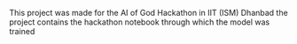 This project was made for the AI of God Hackathon in IIT (ISM) Dhanbad
the project contains the hackathon notebook through which the model was trained 
